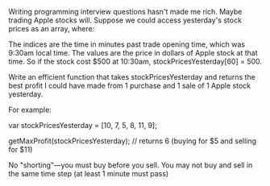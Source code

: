 Writing programming interview questions hasn't made me rich. Maybe trading Apple stocks will.
Suppose we could access yesterday's stock prices as an array, where:

The indices are the time in minutes past trade opening time, which was 9:30am local time.
The values are the price in dollars of Apple stock at that time.
So if the stock cost $500 at 10:30am, stockPricesYesterday[60] = 500.

Write an efficient function that takes stockPricesYesterday and returns the best profit I could have made from 1 purchase and 1 sale of 1 Apple stock yesterday.

For example:

  var stockPricesYesterday = [10, 7, 5, 8, 11, 9];

getMaxProfit(stockPricesYesterday);
// returns 6 (buying for $5 and selling for $11)

No "shorting"—you must buy before you sell. You may not buy and sell in the same time step (at least 1 minute must pass)